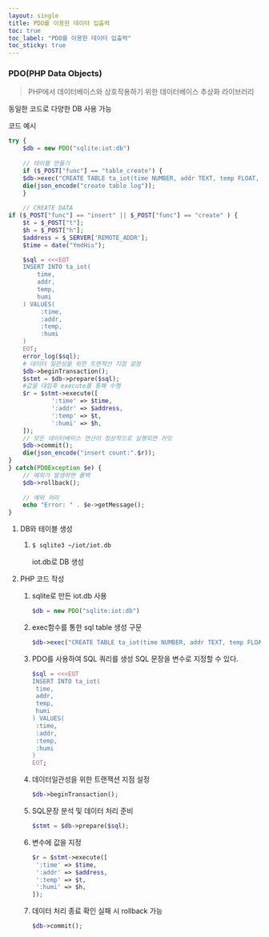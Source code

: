 ```yaml
---
layout: single 
title: PDO를 이용한 데이터 입출력
toc: true
toc_label: "PDO를 이용한 데이터 입출력"
toc_sticky: true
---
```


### PDO(PHP Data Objects)

> PHP에서 데이터베이스와 상호작용하기 위한 데이터베이스 추상화 라이브러리

동일한 코드로 다양한 DB 사용 가능



코드 예시

```php
try {
    $db = new PDO("sqlite:iot:db")
    
    // 테이블 만들기
    if ($_POST["func"] == "table_create") {
    $db->exec("CREATE TABLE ta_iot(time NUMBER, addr TEXT, temp FLOAT, humi FLOAT)");
    die(json_encode("create table log"));
	}
    
    // CREATE DATA
if ($_POST["func"] == "insert" || $_POST["func"] == "create" ) {
    $t = $_POST["t"];
    $h = $_POST["h"];
    $address = $_SERVER['REMOTE_ADDR'];
    $time = date("YmdHis");

    $sql = <<<EOT
	INSERT INTO ta_iot(
        time, 
        addr, 
        temp, 
        humi
	) VALUES(
         :time,
         :addr,
         :temp,
         :humi
	)
	EOT;
    error_log($sql);
    # 데이터 일관성을 위한 트랜잭션 지점 설정
    $db->beginTransaction();
    $stmt = $db->prepare($sql);
    #값을 대입후 execute를 통해 수행
    $r = $stmt->execute([
            ':time' => $time,
            ':addr' => $address,
            ':temp' => $t,
            ':humi' => $h,
    ]);
    // 모든 데이터베이스 연산이 정상적으로 실행되면 커밋
    $db->commit();
    die(json_encode("insert count:".$r));
}
} catch(PDOException $e) {
    // 예외가 발생하면 롤백
    $db->rollback();
    
    // 예외 처리
    echo "Error: " . $e->getMessage();
}
```



1. DB와 테이블 생성

   1. ```bash
      $ sqlite3 ~/iot/iot.db
      ```

      iot.db로 DB 생성

2. PHP 코드 작성

   1. sqlite로 만든 iot.db 사용

      ```PHP
      $db = new PDO("sqlite:iot:db")
      ```

      

   2. exec함수를 통한 sql table 생성 구문 

      ```php
      $db->exec("CREATE TABLE ta_iot(time NUMBER, addr TEXT, temp FLOAT, humi FLOAT)");
      ```

      

   3. PDO를 사용하여 SQL 쿼리를 생성 SQL 문장을 변수로 지정할 수 있다.

      ```php
      $sql = <<<EOT
      INSERT INTO ta_iot(
       time,
       addr,
       temp,
       humi
      ) VALUES(
       :time,
       :addr,
       :temp,
       :humi
      )
      EOT;
      ```

   4. 데이터일관성을 위한 트랜잭션 지점 설정

      ```php
      $db->beginTransaction(); 
      ```

   5. SQL문장 분석 및 데이터 처리 준비

      ```php
      $stmt = $db->prepare($sql);
      ```

   6. 변수에 값을 지정

      ```php
      $r = $stmt->execute([
       ':time' => $time,
       ':addr' => $address,
       ':temp' => $t,
       ':humi' => $h,
      ]);
      ```

   7. 데이터 처리 종료 확인 실패 시 rollback 가능

      ```php
      $db->commit();
      ```